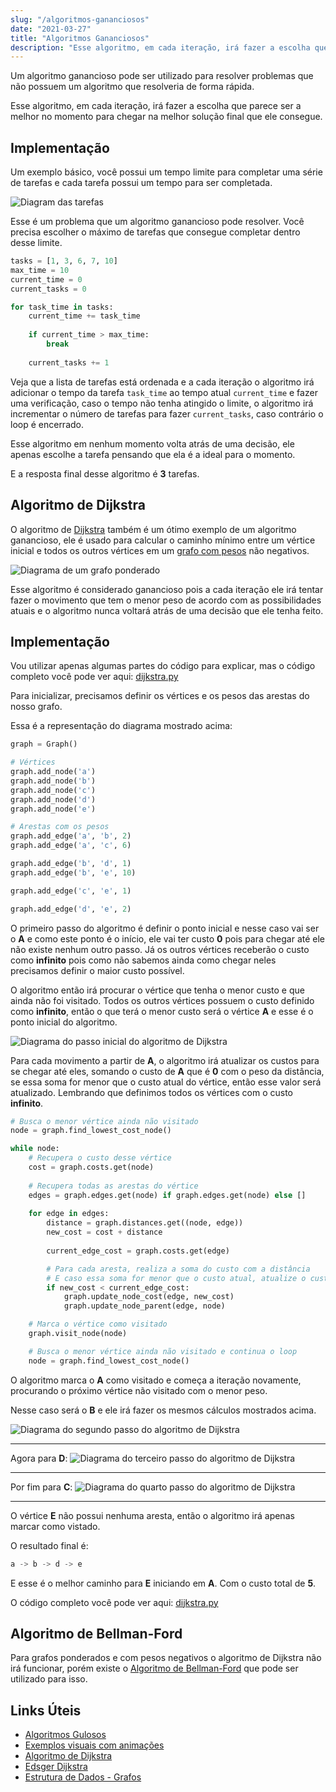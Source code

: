 ```yaml
---
slug: "/algoritmos-gananciosos"
date: "2021-03-27"
title: "Algoritmos Gananciosos"
description: "Esse algoritmo, em cada iteração, irá fazer a escolha que parece ser a melhor no momento..."
---
```


Um algoritmo ganancioso pode ser utilizado para resolver problemas que não possuem um algoritmo que resolveria de forma rápida.

Esse algoritmo, em cada iteração, irá fazer a escolha que parece ser a melhor no momento para chegar na melhor solução final que ele consegue.

## Implementação

Um exemplo básico, você possui um tempo limite para completar uma série de tarefas e cada tarefa possui um tempo para ser completada.

![Diagram das tarefas](../../images/tasks-diagram.png)

Esse é um problema que um algoritmo ganancioso pode resolver. Você precisa escolher o máximo de tarefas que consegue completar dentro desse limite.

```py
tasks = [1, 3, 6, 7, 10]
max_time = 10
current_time = 0
current_tasks = 0

for task_time in tasks:
    current_time += task_time
    
    if current_time > max_time:
        break
    
    current_tasks += 1
```

Veja que a lista de tarefas está ordenada e a cada iteração o algoritmo irá adicionar o tempo da tarefa `task_time` ao tempo atual `current_time` e fazer uma verificação, caso o tempo não tenha atingido o limite, o algoritmo irá incrementar o número de tarefas para fazer `current_tasks`, caso contrário o loop é encerrado.

Esse algoritmo em nenhum momento volta atrás de uma decisão, ele apenas escolhe a tarefa pensando que ela é a ideal para o momento.

E a resposta final desse algoritmo é **3** tarefas.

## Algoritmo de Dijkstra

O algoritmo de [Dijkstra](https://pt.wikipedia.org/wiki/Edsger_Dijkstra) também é um ótimo exemplo de um algoritmo ganancioso, ele é usado para calcular o caminho mínimo entre um vértice inicial e todos os outros vértices em um [grafo com pesos](https://pt.wikipedia.org/wiki/Grafo_valorado) não negativos.

![Diagrama de um grafo ponderado](../../images/dijkstra-diagram.png)

Esse algoritmo é considerado ganancioso pois a cada iteração ele irá tentar fazer o movimento que tem o menor peso de acordo com as possibilidades atuais e o algoritmo nunca voltará atrás de uma decisão que ele tenha feito.

## Implementação

Vou utilizar apenas algumas partes do código para explicar, mas o código completo você pode ver aqui: [dijkstra.py](https://gist.github.com/gucastiliao/5a819d521a66fa665ba3ce63aa647b6d)

Para inicializar, precisamos definir os vértices e os pesos das arestas do nosso grafo. 

Essa é a representação do diagrama mostrado acima:
```py
graph = Graph()

# Vértices
graph.add_node('a')
graph.add_node('b')
graph.add_node('c')
graph.add_node('d')
graph.add_node('e')

# Arestas com os pesos
graph.add_edge('a', 'b', 2)
graph.add_edge('a', 'c', 6)

graph.add_edge('b', 'd', 1)
graph.add_edge('b', 'e', 10)

graph.add_edge('c', 'e', 1)

graph.add_edge('d', 'e', 2)
```

O primeiro passo do algoritmo é definir o ponto inicial e nesse caso vai ser o **A** e como este ponto é o início, ele vai ter custo **0** pois para chegar até ele não existe nenhum outro passo. Já os outros vértices receberão o custo como **infinito** pois como não sabemos ainda como chegar neles precisamos definir o maior custo possível.

O algoritmo então irá procurar o vértice que tenha o menor custo e que ainda não foi visitado. Todos os outros vértices possuem o custo definido como **infinito**, então o que terá o menor custo será o vértice **A** e esse é o ponto inicial do algoritmo.

![Diagrama do passo inicial do algoritmo de Dijkstra](../../images/dijkstra-diagram-first-step.png)

Para cada movimento a partir de **A**, o algoritmo irá atualizar os custos para se chegar até eles, somando o custo de **A** que é **0** com o peso da distância, se essa soma for menor que o custo atual do vértice, então esse valor será atualizado. Lembrando que definimos todos os vértices com o custo **infinito**.

```py
# Busca o menor vértice ainda não visitado
node = graph.find_lowest_cost_node()

while node:
    # Recupera o custo desse vértice
    cost = graph.costs.get(node)
    
    # Recupera todas as arestas do vértice
    edges = graph.edges.get(node) if graph.edges.get(node) else []
    
    for edge in edges:
        distance = graph.distances.get((node, edge))
        new_cost = cost + distance
        
        current_edge_cost = graph.costs.get(edge)

        # Para cada aresta, realiza a soma do custo com a distância
        # E caso essa soma for menor que o custo atual, atualize o custo
        if new_cost < current_edge_cost:
            graph.update_node_cost(edge, new_cost)
            graph.update_node_parent(edge, node)

    # Marca o vértice como visitado
    graph.visit_node(node)

    # Busca o menor vértice ainda não visitado e continua o loop
    node = graph.find_lowest_cost_node()
```

O algoritmo marca o **A** como visitado e começa a iteração novamente, procurando o próximo vértice não visitado com o menor peso.

Nesse caso será o **B** e ele irá fazer os mesmos cálculos mostrados acima.

![Diagrama do segundo passo do algoritmo de Dijkstra](../../images/dijkstra-diagram-second-step.png)

---

Agora para **D**:
![Diagrama do terceiro passo do algoritmo de Dijkstra](../../images/dijkstra-diagram-third-step.png)

---

Por fim para **C**:
![Diagrama do quarto passo do algoritmo de Dijkstra](../../images/dijkstra-diagram-fourth-step.png)

---

O vértice **E** não possui nenhuma aresta, então o algoritmo irá apenas marcar como vistado.

O resultado final é:
```py
a -> b -> d -> e
```

E esse é o melhor caminho para **E** iniciando em **A**. Com o custo total de **5**.

O código completo você pode ver aqui: [dijkstra.py](https://gist.github.com/gucastiliao/5a819d521a66fa665ba3ce63aa647b6d)

## Algoritmo de Bellman-Ford

Para grafos ponderados e com pesos negativos o algoritmo de Dijkstra não irá funcionar, porém existe o [Algoritmo de Bellman-Ford](https://cp-algorithms-brasil.com/grafos/bellmanford.html) que pode ser utilizado para isso.

## Links Úteis

- [Algoritmos Gulosos](https://www.ime.usp.br/~pf/analise_de_algoritmos/aulas/guloso.html)
- [Exemplos visuais com animações](https://brilliant.org/wiki/greedy-algorithm/)
- [Algoritmo de Dijkstra](https://www.ime.usp.br/~pf/algoritmos_para_grafos/aulas/dijkstra.html)
- [Edsger Dijkstra](https://pt.wikipedia.org/wiki/Edsger_Dijkstra)
- [Estrutura de Dados - Grafos](https://www.youtube.com/watch?v=ovkITlgyJ2s)
